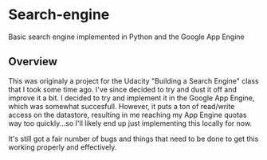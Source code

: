 Search-engine
=============

Basic search engine implemented in Python and the Google App Engine

Overview
--------

This was originaly a project for the Udacity "Building a Search Engine" class that I took some time ago.
I've since decided to try and dust it off and improve it a bit. I decided to try and implement it in
the Google App Engine, which was somewhat succesfull. However, it puts a ton of read/write access on
the datastore, resulting in me reaching my App Engine quotas way too quickly...so I'll likely end up just
implementing this locally for now.

It's still got a fair number of bugs and things that need to be done to get this working properly and
effectively.
